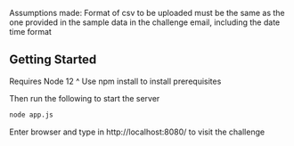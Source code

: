  
Assumptions made:
Format of csv to be uploaded must be the same as the one provided in the sample data in the challenge email, including the date time format

## Getting Started

Requires Node 12 ^
Use npm install to install prerequisites

Then run the following to start the server

```bash
node app.js
```

Enter browser and type in http://localhost:8080/ to visit the challenge
